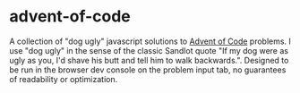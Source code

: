# advent-of-code

A collection of "dog ugly" javascript solutions to [Advent of Code](https://adventofcode.com/) problems. I use "dog ugly" in the sense of the classic Sandlot quote "If my dog were as ugly as you, I'd shave his butt and tell him to walk backwards.". Designed to be run in the browser dev console on the problem input tab, no guarantees of readability or optimization.
